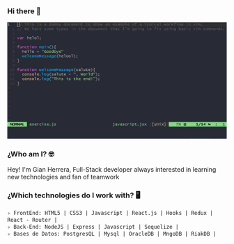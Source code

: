 ### Hi there 👋


<img src="https://github.com/GianCHerrera/GianCherrera/blob/main/Readme.gif">


### ¿Who am I? 🤓

<p> Hey! I'm Gian Herrera, Full-Stack developer always interested in learning new technologies and fan of teamwork </p>


### ¿Which technologies do I work with?  🖥
```
✧ FrontEnd: HTML5 | CSS3 | Javascript | React.js | Hooks | Redux | React - Router |
✧ Back-End: NodeJS | Express | Javascript | Sequelize |
✧ Bases de Datos: PostgresQL | Mysql | OracleDB | MngoDB | RiakDB |
```

